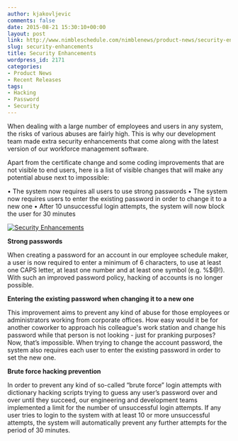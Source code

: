 ```yaml
---
author: kjakovljevic
comments: false
date: 2015-08-21 15:30:10+00:00
layout: post
link: http://www.nimbleschedule.com/nimblenews/product-news/security-enhancements/
slug: security-enhancements
title: Security Enhancements
wordpress_id: 2171
categories:
- Product News
- Recent Releases
tags:
- Hacking
- Password
- Security
---
```


When dealing with a large number of employees and users in any system, the risks of various abuses are fairly high. This is why our development team made extra security enhancements that come along with the latest version of our workforce management software.

Apart from the certificate change and some coding improvements that are not visible to end users, here is a list of visible changes that will make any potential abuse next to impossible:

• The system now requires all users to use strong passwords
• The system now requires users to enter the existing password in order to change it to a new one
• After 10 unsuccessful login attempts, the system will now block the user for 30 minutes

[![Security Enhancements](http://www.nimbleschedule.com/wp-content/uploads/2015/08/SecurityEnhancementsFeatured.jpg)](http://www.nimbleschedule.com/wp-content/uploads/2015/08/SecurityEnhancements.jpg)  
  
  


**Strong passwords**

When creating a password for an account in our employee schedule maker, a user is now required to enter a minimum of 6 characters, to use at least one CAPS letter, at least one number and at least one symbol (e.g. %$@!). With such an improved password policy, hacking of accounts is no longer possible.

**Entering the existing password when changing it to a new one**

This improvement aims to prevent any kind of abuse for those employees or administrators working from corporate offices. How easy would it be for another coworker to approach his colleague's work station and change his password while that person is not looking - just for pranking purposes? Now, that’s impossible. When trying to change the account password, the system also requires each user to enter the existing password in order to set the new one.

**Brute force hacking prevention**

In order to prevent any kind of so-called “brute force” login attempts with dictionary hacking scripts trying to guess any user’s password over and over until they succeed, our engineering and development teams implemented a limit for the number of unsuccessful login attempts. If any user tries to login to the system with at least 10 or more unsuccessful attempts, the system will automatically prevent any further attempts for the period of 30 minutes.

